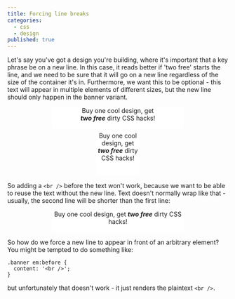 ```yaml
---
title: Forcing line breaks
categories: 
  - css
  - design
published: true
---
```

Let's say you've got a design you're building, where it's important that a key phrase be on a new line. In this case, it reads better if 'two free' starts the line, and we need to be sure that it will go on a new line regardless of the size of the container it's in. Furthermore, we want this to be optional - this text will appear in multiple elements of different sizes, but the new line should only happen in the banner variant.

<style>
.demo {
  margin: auto;
  text-align: center;
  background-color: white;
  margin-top: 0.5em;
  margin-bottom: 0.5em;
}
.banner {
  width: 300px;
  height: 50px;
}
.panel {
  width: 100px;
  height: 100px;
}
.banner.solution em:before {
  content: '\A';
  white-space: pre;
}
em {
  font-weight: bold;
}
</style>
<div class="demo banner solution">Buy one cool design, get <em>two free</em> dirty CSS hacks!</div>
<div class="demo panel solution">Buy one cool design, get <em>two free</em> dirty CSS hacks!</div>

So adding a `<br />` before the text won't work, because we want to be able to reuse the text without the new line.
Text doesn't normally wrap like that - usually, the second line will be shorter than the first line:

<div class="demo banner">Buy one cool design, get <em>two free</em> dirty CSS hacks!</div>

So how do we force a new line to appear in front of an arbitrary element? You might be tempted to do something like:

```
.banner em:before {
  content: '<br />';
}
```

but unfortunately that doesn't work - it just renders the plaintext `<br />`.
